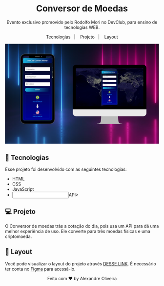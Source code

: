 <h1 align="center"> Conversor de Moedas</h1>

<p align="center">
Evento exclusivo promovido pelo Rodolfo Mori no DevClub, para ensino de tecnologias WEB.
</p>

<p align="center">
  <a href="#-tecnologias">Tecnologias</a>&nbsp;&nbsp;&nbsp;|&nbsp;&nbsp;&nbsp;
  <a href="#-projeto">Projeto</a>&nbsp;&nbsp;&nbsp;|&nbsp;&nbsp;&nbsp;
  <a href="#-layout">Layout</a>
</p>

<img src="https://github.com/Alexandre990/Conversor-de-Moedas/blob/master/assets/Notebook.png?raw=true" >

## 🚀 Tecnologias

Esse projeto foi desenvolvido com as seguintes tecnologias:

- HTML
- CSS
- JavaScript
- <input href="https://docs.awesomeapi.com.br/api-de-moedas">API>

## 💻 Projeto

O Conversor de moedas trás a cotação do dia, pois usa um API para dá uma melhor experiência de uso. Ele converte para três moedas físicas e uma criptomoeda.

## 🔖 Layout

Você pode visualizar o layout do projeto através [DESSE LINK](https://www.figma.com/file/eg239o5MNJCj9asPPwzkrQ/CodeClub-Convert-Money?node-id=25%3A104&t=2SA7AlaKoqbWOswx-0). É necessário ter conta no [Figma](https://figma.com) para acessá-lo.

<p align="center">Feito com ♥ by Alexandre Oliveira</p>
